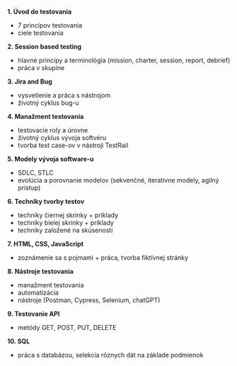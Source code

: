 **1. Úvod do testovania**
- 7 princípov testovania
- ciele testovania 

**2. Session based testing**
- hlavné princípy a terminológia (mission, charter, session, report, debrief)
- práca v skupine 

**3. Jira and Bug**
- vysvetlenie a práca s nástrojom
- životný cyklus bug-u

**4. Manažment testovania** 
- testovacie roly a úrovne
- životný cyklus vývoja softvéru
- tvorba test case-ov v nástroji TestRail

**5. Modely vývoja software-u** 
- SDLC, STLC
- evolúcia a porovnanie modelov (sekvenčné, iteratívne modely, agilný prístup)

**6. Techniky tvorby testov**
- techniky čiernej skrinky + príklady
- techniky bielej skrinky + príklady
- techniky založené na skúsenosti

**7. HTML, CSS, JavaScript** 
- zoznámenie sa s pojmami + práca, tvorba fiktívnej stránky

**8. Nástroje testovania** 
- manažment testovania
- automatizácia
- nástroje (Postman, Cypress, Selenium, chatGPT)

**9. Testovanie API** 
- metódy GET, POST, PUT, DELETE

**10. SQL** 
- práca s databázou, selekcia rôznych dát na základe podmienok